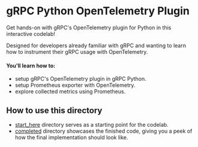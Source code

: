 # gRPC Python OpenTelemetry Plugin

Get hands-on with gRPC's OpenTelemetry plugin for Python in this interactive codelab! <!-- TODO(arvindbr8): Insert link once codelab is published. -->


Designed for developers already familiar with gRPC and wanting to learn how to instrument their gRPC usage with OpenTelemetry.

#### You'll learn how to:

- setup gRPC's OpenTelemetry plugin in gRPC Python.
- setup Prometheus exporter with OpenTelemetry.
- explore collected metrics using Prometheus.

## How to use this directory

- [start_here](start_here/) directory serves as a starting point for the
codelab. 
- [completed](completed/) directory showcases the finished code, giving you a
peek of how the final implementation should look like.
